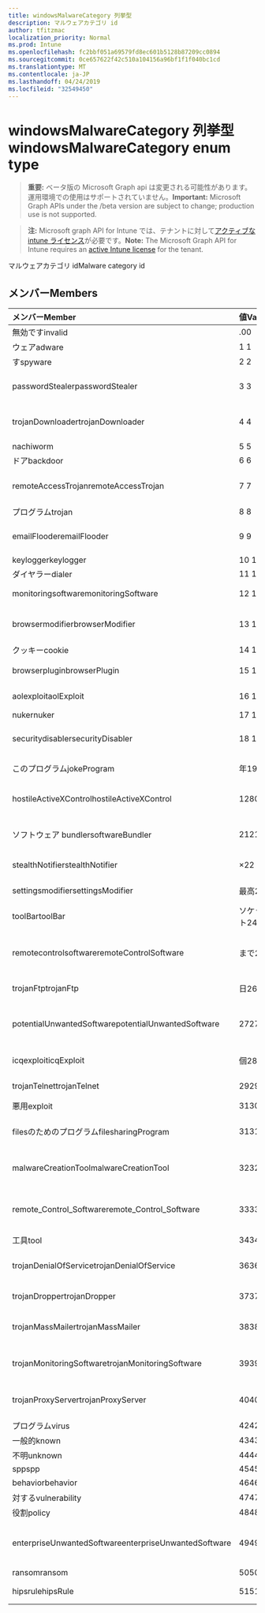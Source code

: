 ```yaml
---
title: windowsMalwareCategory 列挙型
description: マルウェアカテゴリ id
author: tfitzmac
localization_priority: Normal
ms.prod: Intune
ms.openlocfilehash: fc2bbf051a69579fd8ec601b5128b87209cc0894
ms.sourcegitcommit: 0ce657622f42c510a104156a96bf1f1f040bc1cd
ms.translationtype: MT
ms.contentlocale: ja-JP
ms.lasthandoff: 04/24/2019
ms.locfileid: "32549450"
---
```

# <a name="windowsmalwarecategory-enum-type"></a><span data-ttu-id="2b058-103">windowsMalwareCategory 列挙型</span><span class="sxs-lookup"><span data-stu-id="2b058-103">windowsMalwareCategory enum type</span></span>

> <span data-ttu-id="2b058-104">**重要:** ベータ版の Microsoft Graph api は変更される可能性があります。運用環境での使用はサポートされていません。</span><span class="sxs-lookup"><span data-stu-id="2b058-104">**Important:** Microsoft Graph APIs under the /beta version are subject to change; production use is not supported.</span></span>

> <span data-ttu-id="2b058-105">**注:** Microsoft graph API for Intune では、テナントに対して[アクティブな intune ライセンス](https://go.microsoft.com/fwlink/?linkid=839381)が必要です。</span><span class="sxs-lookup"><span data-stu-id="2b058-105">**Note:** The Microsoft Graph API for Intune requires an [active Intune license](https://go.microsoft.com/fwlink/?linkid=839381) for the tenant.</span></span>

<span data-ttu-id="2b058-106">マルウェアカテゴリ id</span><span class="sxs-lookup"><span data-stu-id="2b058-106">Malware category id</span></span>

## <a name="members"></a><span data-ttu-id="2b058-107">メンバー</span><span class="sxs-lookup"><span data-stu-id="2b058-107">Members</span></span>
|<span data-ttu-id="2b058-108">メンバー</span><span class="sxs-lookup"><span data-stu-id="2b058-108">Member</span></span>|<span data-ttu-id="2b058-109">値</span><span class="sxs-lookup"><span data-stu-id="2b058-109">Value</span></span>|<span data-ttu-id="2b058-110">説明</span><span class="sxs-lookup"><span data-stu-id="2b058-110">Description</span></span>|
|:---|:---|:---|
|<span data-ttu-id="2b058-111">無効です</span><span class="sxs-lookup"><span data-stu-id="2b058-111">invalid</span></span>|<span data-ttu-id="2b058-112">.0</span><span class="sxs-lookup"><span data-stu-id="2b058-112">0</span></span>|<span data-ttu-id="2b058-113">Invalid</span><span class="sxs-lookup"><span data-stu-id="2b058-113">Invalid</span></span>|
|<span data-ttu-id="2b058-114">ウェア</span><span class="sxs-lookup"><span data-stu-id="2b058-114">adware</span></span>|<span data-ttu-id="2b058-115">1 </span><span class="sxs-lookup"><span data-stu-id="2b058-115">1</span></span>|<span data-ttu-id="2b058-116">ウェア</span><span class="sxs-lookup"><span data-stu-id="2b058-116">Adware</span></span>|
|<span data-ttu-id="2b058-117">す</span><span class="sxs-lookup"><span data-stu-id="2b058-117">spyware</span></span>|<span data-ttu-id="2b058-118">2 </span><span class="sxs-lookup"><span data-stu-id="2b058-118">2</span></span>|<span data-ttu-id="2b058-119">す</span><span class="sxs-lookup"><span data-stu-id="2b058-119">Spyware</span></span>|
|<span data-ttu-id="2b058-120">passwordStealer</span><span class="sxs-lookup"><span data-stu-id="2b058-120">passwordStealer</span></span>|<span data-ttu-id="2b058-121">3 </span><span class="sxs-lookup"><span data-stu-id="2b058-121">3</span></span>|<span data-ttu-id="2b058-122">パスワードの stealer</span><span class="sxs-lookup"><span data-stu-id="2b058-122">Password stealer</span></span>|
|<span data-ttu-id="2b058-123">trojanDownloader</span><span class="sxs-lookup"><span data-stu-id="2b058-123">trojanDownloader</span></span>|<span data-ttu-id="2b058-124">4 </span><span class="sxs-lookup"><span data-stu-id="2b058-124">4</span></span>|<span data-ttu-id="2b058-125">トロイのダウンローダー</span><span class="sxs-lookup"><span data-stu-id="2b058-125">Trojan downloader</span></span>|
|<span data-ttu-id="2b058-126">nachi</span><span class="sxs-lookup"><span data-stu-id="2b058-126">worm</span></span>|<span data-ttu-id="2b058-127">5 </span><span class="sxs-lookup"><span data-stu-id="2b058-127">5</span></span>|<span data-ttu-id="2b058-128">nachi</span><span class="sxs-lookup"><span data-stu-id="2b058-128">Worm</span></span>|
|<span data-ttu-id="2b058-129">ドア</span><span class="sxs-lookup"><span data-stu-id="2b058-129">backdoor</span></span>|<span data-ttu-id="2b058-130">6 </span><span class="sxs-lookup"><span data-stu-id="2b058-130">6</span></span>|<span data-ttu-id="2b058-131">ドア</span><span class="sxs-lookup"><span data-stu-id="2b058-131">Backdoor</span></span>|
|<span data-ttu-id="2b058-132">remoteAccessTrojan</span><span class="sxs-lookup"><span data-stu-id="2b058-132">remoteAccessTrojan</span></span>|<span data-ttu-id="2b058-133">7 </span><span class="sxs-lookup"><span data-stu-id="2b058-133">7</span></span>|<span data-ttu-id="2b058-134">リモートアクセストロイの木馬</span><span class="sxs-lookup"><span data-stu-id="2b058-134">Remote access Trojan</span></span>|
|<span data-ttu-id="2b058-135">プログラム</span><span class="sxs-lookup"><span data-stu-id="2b058-135">trojan</span></span>|<span data-ttu-id="2b058-136">8 </span><span class="sxs-lookup"><span data-stu-id="2b058-136">8</span></span>|<span data-ttu-id="2b058-137">プログラム</span><span class="sxs-lookup"><span data-stu-id="2b058-137">Trojan</span></span>|
|<span data-ttu-id="2b058-138">emailFlooder</span><span class="sxs-lookup"><span data-stu-id="2b058-138">emailFlooder</span></span>|<span data-ttu-id="2b058-139">9 </span><span class="sxs-lookup"><span data-stu-id="2b058-139">9</span></span>|<span data-ttu-id="2b058-140">電子メール flooder</span><span class="sxs-lookup"><span data-stu-id="2b058-140">Email flooder</span></span>|
|<span data-ttu-id="2b058-141">keylogger</span><span class="sxs-lookup"><span data-stu-id="2b058-141">keylogger</span></span>|<span data-ttu-id="2b058-142">10  </span><span class="sxs-lookup"><span data-stu-id="2b058-142">10</span></span>|<span data-ttu-id="2b058-143">keylogger</span><span class="sxs-lookup"><span data-stu-id="2b058-143">Keylogger</span></span>|
|<span data-ttu-id="2b058-144">ダイヤラー</span><span class="sxs-lookup"><span data-stu-id="2b058-144">dialer</span></span>|<span data-ttu-id="2b058-145">11 </span><span class="sxs-lookup"><span data-stu-id="2b058-145">11</span></span>|<span data-ttu-id="2b058-146">ダイヤラー</span><span class="sxs-lookup"><span data-stu-id="2b058-146">Dialer</span></span>|
|<span data-ttu-id="2b058-147">monitoringsoftware</span><span class="sxs-lookup"><span data-stu-id="2b058-147">monitoringSoftware</span></span>|<span data-ttu-id="2b058-148">12 </span><span class="sxs-lookup"><span data-stu-id="2b058-148">12</span></span>|<span data-ttu-id="2b058-149">監視ソフトウェア</span><span class="sxs-lookup"><span data-stu-id="2b058-149">Monitoring software</span></span>|
|<span data-ttu-id="2b058-150">browsermodifier</span><span class="sxs-lookup"><span data-stu-id="2b058-150">browserModifier</span></span>|<span data-ttu-id="2b058-151">13 </span><span class="sxs-lookup"><span data-stu-id="2b058-151">13</span></span>|<span data-ttu-id="2b058-152">ブラウザーのモディファイア</span><span class="sxs-lookup"><span data-stu-id="2b058-152">Browser modifier</span></span>|
|<span data-ttu-id="2b058-153">クッキー</span><span class="sxs-lookup"><span data-stu-id="2b058-153">cookie</span></span>|<span data-ttu-id="2b058-154">14 </span><span class="sxs-lookup"><span data-stu-id="2b058-154">14</span></span>|<span data-ttu-id="2b058-155">クッキー</span><span class="sxs-lookup"><span data-stu-id="2b058-155">Cookie</span></span>|
|<span data-ttu-id="2b058-156">browserplugin</span><span class="sxs-lookup"><span data-stu-id="2b058-156">browserPlugin</span></span>|<span data-ttu-id="2b058-157">15 </span><span class="sxs-lookup"><span data-stu-id="2b058-157">15</span></span>|<span data-ttu-id="2b058-158">ブラウザープラグイン</span><span class="sxs-lookup"><span data-stu-id="2b058-158">Browser plugin</span></span>|
|<span data-ttu-id="2b058-159">aolexploit</span><span class="sxs-lookup"><span data-stu-id="2b058-159">aolExploit</span></span>|<span data-ttu-id="2b058-160">16 </span><span class="sxs-lookup"><span data-stu-id="2b058-160">16</span></span>|<span data-ttu-id="2b058-161">AOL の悪用</span><span class="sxs-lookup"><span data-stu-id="2b058-161">AOL exploit</span></span>|
|<span data-ttu-id="2b058-162">nuker</span><span class="sxs-lookup"><span data-stu-id="2b058-162">nuker</span></span>|<span data-ttu-id="2b058-163">17 </span><span class="sxs-lookup"><span data-stu-id="2b058-163">17</span></span>|<span data-ttu-id="2b058-164">Nuker</span><span class="sxs-lookup"><span data-stu-id="2b058-164">Nuker</span></span>|
|<span data-ttu-id="2b058-165">securitydisabler</span><span class="sxs-lookup"><span data-stu-id="2b058-165">securityDisabler</span></span>|<span data-ttu-id="2b058-166">18 </span><span class="sxs-lookup"><span data-stu-id="2b058-166">18</span></span>|<span data-ttu-id="2b058-167">セキュリティ disabler</span><span class="sxs-lookup"><span data-stu-id="2b058-167">Security disabler</span></span>|
|<span data-ttu-id="2b058-168">このプログラム</span><span class="sxs-lookup"><span data-stu-id="2b058-168">jokeProgram</span></span>|<span data-ttu-id="2b058-169">年</span><span class="sxs-lookup"><span data-stu-id="2b058-169">19</span></span>|<span data-ttu-id="2b058-170">ジョークプログラム</span><span class="sxs-lookup"><span data-stu-id="2b058-170">Joke program</span></span>|
|<span data-ttu-id="2b058-171">hostileActiveXControl</span><span class="sxs-lookup"><span data-stu-id="2b058-171">hostileActiveXControl</span></span>|<span data-ttu-id="2b058-172">1280</span><span class="sxs-lookup"><span data-stu-id="2b058-172">20</span></span>|<span data-ttu-id="2b058-173">悪意のある ActiveX コントロール</span><span class="sxs-lookup"><span data-stu-id="2b058-173">Hostile ActiveX control</span></span>|
|<span data-ttu-id="2b058-174">ソフトウェア bundler</span><span class="sxs-lookup"><span data-stu-id="2b058-174">softwareBundler</span></span>|<span data-ttu-id="2b058-175">21</span><span class="sxs-lookup"><span data-stu-id="2b058-175">21</span></span>|<span data-ttu-id="2b058-176">ソフトウェア bundler</span><span class="sxs-lookup"><span data-stu-id="2b058-176">Software bundler</span></span>|
|<span data-ttu-id="2b058-177">stealthNotifier</span><span class="sxs-lookup"><span data-stu-id="2b058-177">stealthNotifier</span></span>|<span data-ttu-id="2b058-178">×</span><span class="sxs-lookup"><span data-stu-id="2b058-178">22</span></span>|<span data-ttu-id="2b058-179">ステルスモディファイア</span><span class="sxs-lookup"><span data-stu-id="2b058-179">Stealth modifier</span></span>|
|<span data-ttu-id="2b058-180">settingsmodifier</span><span class="sxs-lookup"><span data-stu-id="2b058-180">settingsModifier</span></span>|<span data-ttu-id="2b058-181">最高</span><span class="sxs-lookup"><span data-stu-id="2b058-181">23</span></span>|<span data-ttu-id="2b058-182">設定修飾子</span><span class="sxs-lookup"><span data-stu-id="2b058-182">Settings modifier</span></span>|
|<span data-ttu-id="2b058-183">toolBar</span><span class="sxs-lookup"><span data-stu-id="2b058-183">toolBar</span></span>|<span data-ttu-id="2b058-184">ソケット</span><span class="sxs-lookup"><span data-stu-id="2b058-184">24</span></span>|<span data-ttu-id="2b058-185">ツールバー</span><span class="sxs-lookup"><span data-stu-id="2b058-185">Toolbar</span></span>|
|<span data-ttu-id="2b058-186">remotecontrolsoftware</span><span class="sxs-lookup"><span data-stu-id="2b058-186">remoteControlSoftware</span></span>|<span data-ttu-id="2b058-187">まで</span><span class="sxs-lookup"><span data-stu-id="2b058-187">25</span></span>|<span data-ttu-id="2b058-188">リモートコントロールソフトウェア</span><span class="sxs-lookup"><span data-stu-id="2b058-188">Remote control software</span></span>|
|<span data-ttu-id="2b058-189">trojanFtp</span><span class="sxs-lookup"><span data-stu-id="2b058-189">trojanFtp</span></span>|<span data-ttu-id="2b058-190">日</span><span class="sxs-lookup"><span data-stu-id="2b058-190">26</span></span>|<span data-ttu-id="2b058-191">トロイの FTP</span><span class="sxs-lookup"><span data-stu-id="2b058-191">Trojan FTP</span></span>|
|<span data-ttu-id="2b058-192">potentialUnwantedSoftware</span><span class="sxs-lookup"><span data-stu-id="2b058-192">potentialUnwantedSoftware</span></span>|<span data-ttu-id="2b058-193">27</span><span class="sxs-lookup"><span data-stu-id="2b058-193">27</span></span>|<span data-ttu-id="2b058-194">望ましくない可能性のあるソフトウェア</span><span class="sxs-lookup"><span data-stu-id="2b058-194">Potential unwanted software</span></span>|
|<span data-ttu-id="2b058-195">icqexploit</span><span class="sxs-lookup"><span data-stu-id="2b058-195">icqExploit</span></span>|<span data-ttu-id="2b058-196">個</span><span class="sxs-lookup"><span data-stu-id="2b058-196">28</span></span>|<span data-ttu-id="2b058-197">ICQ のエクスプロイト</span><span class="sxs-lookup"><span data-stu-id="2b058-197">ICQ exploit</span></span>|
|<span data-ttu-id="2b058-198">trojanTelnet</span><span class="sxs-lookup"><span data-stu-id="2b058-198">trojanTelnet</span></span>|<span data-ttu-id="2b058-199">29</span><span class="sxs-lookup"><span data-stu-id="2b058-199">29</span></span>|<span data-ttu-id="2b058-200">トロイの telnet</span><span class="sxs-lookup"><span data-stu-id="2b058-200">Trojan telnet</span></span>|
|<span data-ttu-id="2b058-201">悪用</span><span class="sxs-lookup"><span data-stu-id="2b058-201">exploit</span></span>|<span data-ttu-id="2b058-202">31</span><span class="sxs-lookup"><span data-stu-id="2b058-202">30</span></span>|<span data-ttu-id="2b058-203">悪用</span><span class="sxs-lookup"><span data-stu-id="2b058-203">Exploit</span></span>|
|<span data-ttu-id="2b058-204">filesのためのプログラム</span><span class="sxs-lookup"><span data-stu-id="2b058-204">filesharingProgram</span></span>|<span data-ttu-id="2b058-205">31</span><span class="sxs-lookup"><span data-stu-id="2b058-205">31</span></span>|<span data-ttu-id="2b058-206">ファイル共有プログラム</span><span class="sxs-lookup"><span data-stu-id="2b058-206">File sharing program</span></span>|
|<span data-ttu-id="2b058-207">malwareCreationTool</span><span class="sxs-lookup"><span data-stu-id="2b058-207">malwareCreationTool</span></span>|<span data-ttu-id="2b058-208">32</span><span class="sxs-lookup"><span data-stu-id="2b058-208">32</span></span>|<span data-ttu-id="2b058-209">マルウェア作成ツール</span><span class="sxs-lookup"><span data-stu-id="2b058-209">Malware creation tool</span></span>|
|<span data-ttu-id="2b058-210">remote_Control_Software</span><span class="sxs-lookup"><span data-stu-id="2b058-210">remote_Control_Software</span></span>|<span data-ttu-id="2b058-211">33</span><span class="sxs-lookup"><span data-stu-id="2b058-211">33</span></span>|<span data-ttu-id="2b058-212">リモートコントロールソフトウェア</span><span class="sxs-lookup"><span data-stu-id="2b058-212">Remote control software</span></span>|
|<span data-ttu-id="2b058-213">工具</span><span class="sxs-lookup"><span data-stu-id="2b058-213">tool</span></span>|<span data-ttu-id="2b058-214">34</span><span class="sxs-lookup"><span data-stu-id="2b058-214">34</span></span>|<span data-ttu-id="2b058-215">ツール</span><span class="sxs-lookup"><span data-stu-id="2b058-215">Tool</span></span>|
|<span data-ttu-id="2b058-216">trojanDenialOfService</span><span class="sxs-lookup"><span data-stu-id="2b058-216">trojanDenialOfService</span></span>|<span data-ttu-id="2b058-217">36</span><span class="sxs-lookup"><span data-stu-id="2b058-217">36</span></span>|<span data-ttu-id="2b058-218">トロイの木馬サービス拒否</span><span class="sxs-lookup"><span data-stu-id="2b058-218">Trojan denial of service</span></span>|
|<span data-ttu-id="2b058-219">trojanDropper</span><span class="sxs-lookup"><span data-stu-id="2b058-219">trojanDropper</span></span>|<span data-ttu-id="2b058-220">37</span><span class="sxs-lookup"><span data-stu-id="2b058-220">37</span></span>|<span data-ttu-id="2b058-221">トロイアのスポイト</span><span class="sxs-lookup"><span data-stu-id="2b058-221">Trojan dropper</span></span>|
|<span data-ttu-id="2b058-222">trojanMassMailer</span><span class="sxs-lookup"><span data-stu-id="2b058-222">trojanMassMailer</span></span>|<span data-ttu-id="2b058-223">38</span><span class="sxs-lookup"><span data-stu-id="2b058-223">38</span></span>|<span data-ttu-id="2b058-224">トロイの大量メールプログラム</span><span class="sxs-lookup"><span data-stu-id="2b058-224">Trojan mass mailer</span></span>|
|<span data-ttu-id="2b058-225">trojanMonitoringSoftware</span><span class="sxs-lookup"><span data-stu-id="2b058-225">trojanMonitoringSoftware</span></span>|<span data-ttu-id="2b058-226">39</span><span class="sxs-lookup"><span data-stu-id="2b058-226">39</span></span>|<span data-ttu-id="2b058-227">トロイの監視ソフトウェア</span><span class="sxs-lookup"><span data-stu-id="2b058-227">Trojan monitoring software</span></span>|
|<span data-ttu-id="2b058-228">trojanProxyServer</span><span class="sxs-lookup"><span data-stu-id="2b058-228">trojanProxyServer</span></span>|<span data-ttu-id="2b058-229">40</span><span class="sxs-lookup"><span data-stu-id="2b058-229">40</span></span>|<span data-ttu-id="2b058-230">トロイのプロキシサーバー</span><span class="sxs-lookup"><span data-stu-id="2b058-230">Trojan proxy server</span></span>|
|<span data-ttu-id="2b058-231">プログラム</span><span class="sxs-lookup"><span data-stu-id="2b058-231">virus</span></span>|<span data-ttu-id="2b058-232">42</span><span class="sxs-lookup"><span data-stu-id="2b058-232">42</span></span>|<span data-ttu-id="2b058-233">プログラム</span><span class="sxs-lookup"><span data-stu-id="2b058-233">Virus</span></span>|
|<span data-ttu-id="2b058-234">一般的</span><span class="sxs-lookup"><span data-stu-id="2b058-234">known</span></span>|<span data-ttu-id="2b058-235">43</span><span class="sxs-lookup"><span data-stu-id="2b058-235">43</span></span>|<span data-ttu-id="2b058-236">一般的</span><span class="sxs-lookup"><span data-stu-id="2b058-236">Known</span></span>|
|<span data-ttu-id="2b058-237">不明</span><span class="sxs-lookup"><span data-stu-id="2b058-237">unknown</span></span>|<span data-ttu-id="2b058-238">44</span><span class="sxs-lookup"><span data-stu-id="2b058-238">44</span></span>|<span data-ttu-id="2b058-239">不明</span><span class="sxs-lookup"><span data-stu-id="2b058-239">Unknown</span></span>|
|<span data-ttu-id="2b058-240">spp</span><span class="sxs-lookup"><span data-stu-id="2b058-240">spp</span></span>|<span data-ttu-id="2b058-241">45</span><span class="sxs-lookup"><span data-stu-id="2b058-241">45</span></span>|<span data-ttu-id="2b058-242">SPP</span><span class="sxs-lookup"><span data-stu-id="2b058-242">SPP</span></span>|
|<span data-ttu-id="2b058-243">behavior</span><span class="sxs-lookup"><span data-stu-id="2b058-243">behavior</span></span>|<span data-ttu-id="2b058-244">46</span><span class="sxs-lookup"><span data-stu-id="2b058-244">46</span></span>|<span data-ttu-id="2b058-245">動作</span><span class="sxs-lookup"><span data-stu-id="2b058-245">Behavior</span></span>|
|<span data-ttu-id="2b058-246">対する</span><span class="sxs-lookup"><span data-stu-id="2b058-246">vulnerability</span></span>|<span data-ttu-id="2b058-247">47</span><span class="sxs-lookup"><span data-stu-id="2b058-247">47</span></span>|<span data-ttu-id="2b058-248">対する</span><span class="sxs-lookup"><span data-stu-id="2b058-248">Vulnerability</span></span>|
|<span data-ttu-id="2b058-249">役割</span><span class="sxs-lookup"><span data-stu-id="2b058-249">policy</span></span>|<span data-ttu-id="2b058-250">48</span><span class="sxs-lookup"><span data-stu-id="2b058-250">48</span></span>|<span data-ttu-id="2b058-251">ポリシー</span><span class="sxs-lookup"><span data-stu-id="2b058-251">Policy</span></span>|
|<span data-ttu-id="2b058-252">enterpriseUnwantedSoftware</span><span class="sxs-lookup"><span data-stu-id="2b058-252">enterpriseUnwantedSoftware</span></span>|<span data-ttu-id="2b058-253">49</span><span class="sxs-lookup"><span data-stu-id="2b058-253">49</span></span>|<span data-ttu-id="2b058-254">エンタープライズの不要なソフトウェア</span><span class="sxs-lookup"><span data-stu-id="2b058-254">Enterprise Unwanted Software</span></span>|
|<span data-ttu-id="2b058-255">ransom</span><span class="sxs-lookup"><span data-stu-id="2b058-255">ransom</span></span>|<span data-ttu-id="2b058-256">50</span><span class="sxs-lookup"><span data-stu-id="2b058-256">50</span></span>|<span data-ttu-id="2b058-257">ransom</span><span class="sxs-lookup"><span data-stu-id="2b058-257">Ransom</span></span>|
|<span data-ttu-id="2b058-258">hipsrule</span><span class="sxs-lookup"><span data-stu-id="2b058-258">hipsRule</span></span>|<span data-ttu-id="2b058-259">51</span><span class="sxs-lookup"><span data-stu-id="2b058-259">51</span></span>|<span data-ttu-id="2b058-260">HIPS ルール</span><span class="sxs-lookup"><span data-stu-id="2b058-260">HIPS Rule</span></span>|





